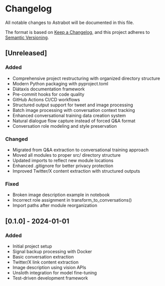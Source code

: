 # Changelog

All notable changes to Astrabot will be documented in this file.

The format is based on [Keep a Changelog](https://keepachangelog.com/en/1.1.0/),
and this project adheres to [Semantic Versioning](https://semver.org/spec/v2.0.0.html).

## [Unreleased]

### Added
- Comprehensive project restructuring with organized directory structure
- Modern Python packaging with pyproject.toml
- Diátaxis documentation framework
- Pre-commit hooks for code quality
- GitHub Actions CI/CD workflows
- Structured output support for tweet and image processing
- Batch image processing with conversation context tracking
- Enhanced conversational training data creation system
- Natural dialogue flow capture instead of forced Q&A format
- Conversation role modeling and style preservation

### Changed
- Migrated from Q&A extraction to conversational training approach
- Moved all modules to proper src/ directory structure
- Updated imports to reflect new module locations
- Enhanced .gitignore for better privacy protection
- Improved Twitter/X content extraction with structured outputs

### Fixed
- Broken image description example in notebook
- Incorrect role assignment in transform_to_conversations()
- Import paths after module reorganization

## [0.1.0] - 2024-01-01

### Added
- Initial project setup
- Signal backup processing with Docker
- Basic conversation extraction
- Twitter/X link content extraction
- Image description using vision APIs
- Unsloth integration for model fine-tuning
- Test-driven development framework